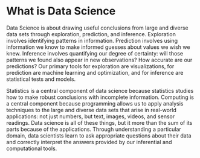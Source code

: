 What is Data Science
====================

Data Science is about drawing useful conclusions from large and diverse data
sets through exploration, prediction, and inference.  Exploration involves
identifying patterns in information.  Prediction involves using information we
know to make informed guesses about values we wish we knew.  Inference involves
quantifying our degree of certainty: will those patterns we found also appear
in new observations? How accurate are our predictions? Our primary tools for
exploration are visualizations, for prediction are machine learning and
optimization, and for inference are statistical tests and models.

Statistics is a central component of data science because statistics
studies how to make robust conclusions with incomplete information. Computing
is a central component because programming allows us to apply analysis
techniques to the large and diverse data sets that arise in real-world
applications: not just numbers, but text, images, videos, and sensor readings.
Data science is all of these things, but it more than the sum of its parts
because of the applications. Through understanding a particular domain, data
scientists learn to ask appropriate questions about their data and correctly
interpret the answers provided by our inferential and computational tools.
